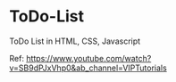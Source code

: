 # ToDo-List
ToDo List in HTML, CSS, Javascript

Ref: https://www.youtube.com/watch?v=SB9dPJxVhp0&ab_channel=VIPTutorials
